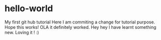 # hello-world
My first git hub tutorial
Here I am commiting a change for tutorial purpose.  Hope this works!
OLA it definitely worked.  Hey hey I have learnt something new.  Loving it ! :)
